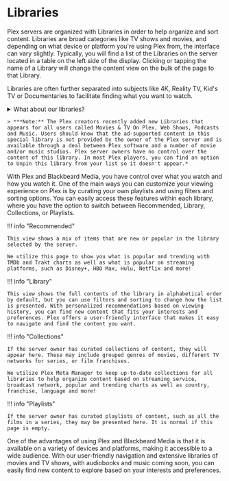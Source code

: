 # Libraries

Plex servers are organized with Libraries in order to help organize and sort content. Libraries are broad categories like TV shows and movies, and depending on what device or platform you're using Plex from, the interface can vary slightly. Typically, you will find a list of the Libraries on the server located in a table on the left side of the display. Clicking or tapping the name of a Library will change the content view on the bulk of the page to that Library.

Libraries are often further separated into subjects like 4K, Reality TV, Kid's TV or Documentaries to facilitate finding what you want to watch.

 <details>
  <summary>What about our libraries?</summary>
  <br />
  </details>

    > ***Note:** The Plex creators recently added new Libraries that appears for all users called Movies & TV On Plex, Web Shows, Podcasts and Music. Users should know that the ad-supported content in this special library is not provided by the owner of the Plex server and is available through a deal between Plex software and a number of movie and/or music studios. Plex server owners have no control over the content of this library. In most Plex players, you can find an option to Unpin this library from your list so it doesn't appear.*

With Plex and Blackbeard Media, you have control over what you watch and how you watch it. One of the main ways you can customize your viewing experience on Plex is by curating your own playlists and using filters and sorting options. You can easily access these features within each library, where you have the option to switch between Recommended, Library, Collections, or Playlists.

!!! info "Recommended"

    This view shows a mix of items that are new or popular in the library selected by the server.
    
    We utilize this page to show you what is popular and trending with TMDb and Trakt charts as well as what is popular on streaming platforms, such as Disney+, HBO Max, Hulu, Netflix and more!

!!! info "Library"

    This view shows the full contents of the library in alphabetical order by default, but you can use filters and sorting to change how the list is presented. With personalized recommendations based on viewing history, you can find new content that fits your interests and preferences. Plex offers a user-friendly interface that makes it easy to navigate and find the content you want.

!!! info "Collections"

    If the server owner has curated collections of content, they will appear here. These may include grouped genres of movies, different TV networks for series, or film franchises.
    
    We utilize Plex Meta Manager to keep up-to-date collections for all libraries to help organize content based on streaming service, broadcast network, popular and trending charts as well as country, franchise, language and more!

!!! info "Playlists"

    If the server owner has curated playlists of content, such as all the films in a series, they may be presented here. It is normal if this page is empty.

One of the advantages of using Plex and Blackbeard Media is that it is available on a variety of devices and platforms, making it accessible to a wide audience. With our user-friendly navigation and extensive libraries of movies and TV shows, with audiobooks and music coming soon, you can easily find new content to explore based on your interests and preferences.

